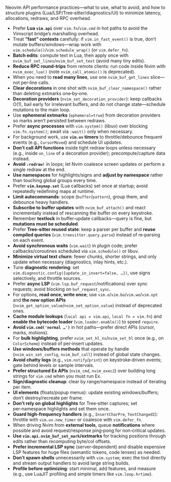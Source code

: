 Neovim API performance practices—what to use, what to avoid, and how to structure plugins (Lua/LSP/Tree‑sitter/diagnostics/UI) to minimize latency, allocations, redraws, and RPC overhead.

* Prefer **Lua `vim.api`** over `vim.fn`/`vim.cmd` in hot paths to avoid the Vimscript bridge’s marshalling overhead.
* Treat **“fast” contexts** carefully: if `vim.in_fast_event()` is true, don’t mutate buffers/windows—wrap work with `vim.schedule()`/`vim.schedule_wrap()` (or `vim.defer_fn`).
* **Batch edits**: compute text in Lua, then apply once with `nvim_buf_set_lines`/`nvim_buf_set_text` (avoid many tiny edits).
* **Reduce RPC round‑trips** from remote clients: run code inside Nvim with `nvim_exec_lua()` (note `nvim_call_atomic()` is deprecated).
* When you need to **read many lines**, use one `nvim_buf_get_lines` slice—not per‑line calls.
* **Clear decorations** in one shot with `nvim_buf_clear_namespace()` rather than deleting extmarks one‑by‑one.
* **Decoration providers** (`nvim_set_decoration_provider`): keep callbacks O(1), bail early for irrelevant buffers, and do not change state—schedule mutations to the main loop.
* Use **ephemeral extmarks** (`ephemeral=true`) from decoration providers so marks aren’t persisted between redraws.
* Prefer **async processes** with `vim.system()` (libuv) over blocking `vim.fn.system()`; await via `:wait()` only when necessary.
* For background work, use **`vim.uv` timers** to throttle/debounce frequent events (e.g., `CursorMoved`) and schedule UI updates.
* **Don’t call API functions** inside tight redraw loops unless necessary (e.g., inside `on_line` of a decoration provider); precompute/capture data instead.
* **Avoid `:redraw!`** in loops; let Nvim coalesce screen updates or perform a single redraw at the end.
* **Use namespaces** for highlights/signs and **adjust by namespace** rather than touching global groups every time.
* Prefer **`vim.keymap.set`** (Lua callbacks) set once at startup; avoid repeatedly redefining maps at runtime.
* **Limit autocommands**: scope (`buffer`/`pattern`), group them, and debounce heavy handlers.
* **Subscribe to buffer updates** with `nvim_buf_attach()` and react incrementally instead of rescanning the buffer on every keystroke.
* Remember **textlock** in buffer‑update callbacks—query is fine, but **mutations must be scheduled**.
* Prefer **Tree‑sitter reused state**: keep a parser per buffer and **reuse compiled queries** (`vim.treesitter.query.parse`) instead of re‑parsing on each event.
* **Avoid synchronous waits** (`vim.wait`) in plugin code; prefer callbacks/coroutines scheduled via `vim.schedule()` or libuv.
* **Minimize virtual text churn**: fewer chunks, shorter strings, and only update when necessary (diagnostics, inlay hints, etc.).
* Tune **diagnostic rendering**: set `vim.diagnostic.config({update_in_insert=false, …})`, use signs selectively, and throttle sources.
* Prefer **async LSP** (`vim.lsp.buf_request`/notifications) over sync requests; avoid blocking on `buf_request_sync`.
* For options, **read once, write once**; use `vim.o`/`vim.bo`/`vim.wo`/`vim.opt` and **the new option APIs** (`nvim_get_option_value`/`nvim_set_option_value`) instead of deprecated ones.
* **Cache module lookups** (`local api = vim.api`, `local fn = vim.fn`) and **enable the bytecode loader** (`vim.loader.enable()`) to speed `require`.
* **Avoid `vim.cmd('normal …')`** in hot paths—prefer direct APIs (cursor, marks, motions).
* For **bulk highlighting**, prefer `nvim_set_hl_ns`/`nvim_set_hl` once (e.g., on `ColorScheme`) instead of per‑insert updates.
* **Use windows/buffers methods** that operate by handle (`nvim_win_set_config`, `nvim_buf_call`) instead of global state changes.
* **Avoid chatty logs** (e.g., `vim.notify`/`print`) on keystroke‑driven events; gate behind levels or sample intervals.
* **Prefer structured Ex APIs** (`nvim_cmd`, `nvim_exec2`) over building long strings for `vim.cmd` when you must run Ex.
* **Sign/diagnostic cleanup**: clear by range/namespace instead of iterating per item.
* **UI elements** (floats/popup menus): update existing windows/buffers; don’t destroy/recreate per frame.
* **Don’t rely on global highlights** for Tree‑sitter captures; set per‑namespace highlights and set them once.
* **Guard high‑frequency handlers** (e.g., `InsertCharPre`, `TextChangedI`): throttle with `vim.uv.new_timer` or coalesce with `vim.defer_fn`.
* When driving Nvim from **external tools**, queue **notifications** where possible and avoid request/response ping‑pong for non‑critical updates.
* **Use `vim.api.nvim_buf_set_mark`/extmarks** for tracking positions through edits rather than recomputing byte/col offsets.
* **Prefer incremental LSP sync** (server‑dependent) and disable expensive LSP features for huge files (semantic tokens, code lenses) as needed.
* **Don’t spawn shells** unnecessarily with `vim.system`; exec the tool directly and stream output handlers to avoid large string builds.
* **Profile before optimizing**: start minimal, add features, and measure (e.g., use LuaJIT profiling and simple timers like `vim.loop.hrtime`).
